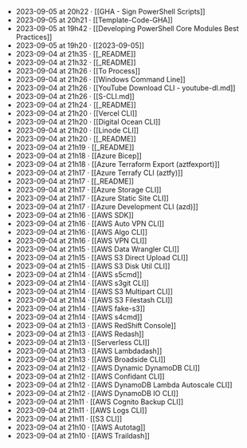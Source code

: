 - 2023-09-05 at 20h22 · [[GHA - Sign PowerShell Scripts]]
- 2023-09-05 at 20h21 · [[Template-Code-GHA]]
- 2023-09-05 at 19h42 · [[Developing PowerShell Core Modules Best Practices]]
- 2023-09-05 at 19h20 · [[2023-09-05]]
- 2023-09-04 at 21h35 · [[_README]]
- 2023-09-04 at 21h32 · [[_README]]
- 2023-09-04 at 21h26 · [[To Process]]
- 2023-09-04 at 21h26 · [[Windows Command Line]]
- 2023-09-04 at 21h26 · [[YouTube Download CLI - youtube-dl.md]]
- 2023-09-04 at 21h26 · [[S-CLI.md]]
- 2023-09-04 at 21h24 · [[_README]]
- 2023-09-04 at 21h20 · [[Vercel CLI]]
- 2023-09-04 at 21h20 · [[Digital Ocean CLI]]
- 2023-09-04 at 21h20 · [[Linode CLI]]
- 2023-09-04 at 21h20 · [[_README]]
- 2023-09-04 at 21h19 · [[_README]]
- 2023-09-04 at 21h18 · [[Azure Bicep]]
- 2023-09-04 at 21h18 · [[Azure Terraform Export (aztfexport)]]
- 2023-09-04 at 21h17 · [[Azure Terrafy CLI (aztfy)]]
- 2023-09-04 at 21h17 · [[_README]]
- 2023-09-04 at 21h17 · [[Azure Storage CLI]]
- 2023-09-04 at 21h17 · [[Azure Static Site CLI]]
- 2023-09-04 at 21h17 · [[Azure Development CLI (azd)]]
- 2023-09-04 at 21h16 · [[AWS SDK]]
- 2023-09-04 at 21h16 · [[AWS Auto VPN CLI]]
- 2023-09-04 at 21h16 · [[AWS Algo CLI]]
- 2023-09-04 at 21h16 · [[AWS VPN CLI]]
- 2023-09-04 at 21h15 · [[AWS Data Wrangler CLI]]
- 2023-09-04 at 21h15 · [[AWS S3 Direct Upload CLI]]
- 2023-09-04 at 21h15 · [[AWS S3 Disk Util CLI]]
- 2023-09-04 at 21h14 · [[AWS s5cmd]]
- 2023-09-04 at 21h14 · [[AWS s3git CLI]]
- 2023-09-04 at 21h14 · [[AWS S3 Multipart CLI]]
- 2023-09-04 at 21h14 · [[AWS S3 Filestash CLI]]
- 2023-09-04 at 21h14 · [[AWS fake-s3]]
- 2023-09-04 at 21h14 · [[AWS s4cmd]]
- 2023-09-04 at 21h13 · [[AWS RedShift Console]]
- 2023-09-04 at 21h13 · [[AWS Redash]]
- 2023-09-04 at 21h13 · [[Serverless CLI]]
- 2023-09-04 at 21h13 · [[AWS Lambdadash]]
- 2023-09-04 at 21h13 · [[AWS Broadside CLI]]
- 2023-09-04 at 21h12 · [[AWS Dynamic DynamoDB CLI]]
- 2023-09-04 at 21h12 · [[AWS Confidant CLI]]
- 2023-09-04 at 21h12 · [[AWS DynamoDB Lambda Autoscale CLI]]
- 2023-09-04 at 21h12 · [[AWS DynamoDB IO CLI]]
- 2023-09-04 at 21h11 · [[AWS Cognito Backup CLI]]
- 2023-09-04 at 21h11 · [[AWS Logs CLI]]
- 2023-09-04 at 21h11 · [[S3 CLI]]
- 2023-09-04 at 21h10 · [[AWS Autotag]]
- 2023-09-04 at 21h10 · [[AWS Traildash]]
